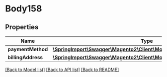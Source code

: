 # Body158

## Properties
Name | Type | Description | Notes
------------ | ------------- | ------------- | -------------
**paymentMethod** | [**\SpringImport\Swagger\Magento2\Client\Model\QuoteDataPaymentInterface**](QuoteDataPaymentInterface.md) |  | 
**billingAddress** | [**\SpringImport\Swagger\Magento2\Client\Model\QuoteDataAddressInterface**](QuoteDataAddressInterface.md) |  | [optional] 

[[Back to Model list]](../README.md#documentation-for-models) [[Back to API list]](../README.md#documentation-for-api-endpoints) [[Back to README]](../README.md)



